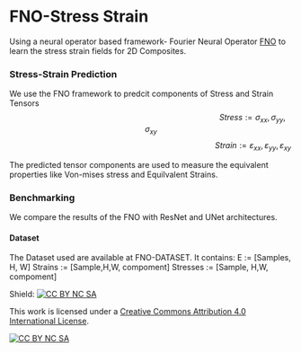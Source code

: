 # FNO-Stress Strain

Using a neural operator based framework- Fourier Neural Operator [FNO](https://arxiv.org/abs/2010.08895)  to learn the stress strain fields for 2D Composites. 

### Stress-Strain Prediction
We use the FNO framework to predcit components of Stress and Strain Tensors
$$\hspace{10cm}  Stress := \sigma_{xx} ,\sigma_{yy},\sigma_{xy}$$
$$\hspace{10cm}  Strain := \varepsilon_{xx} ,\varepsilon_{yy},\varepsilon_{xy}$$

The predicted tensor components are used to measure the equivalent properties like Von-mises stress
and Equilvalent Strains.

### Benchmarking

We compare the results of the FNO with ResNet and UNet architectures.



#### Dataset

The Dataset used are available at FNO-DATASET. It contains:
E := [Samples, H, W]
Strains := [Sample,H,W, compoment]
Stresses := [Sample, H,W, compoment]






Shield: [![CC BY NC SA][cc-by-nc-sa-shield]][cc-by-nc-sa]

This work is licensed under a
[Creative Commons Attribution 4.0 International License][cc-by-nc-sa].

[![CC BY NC SA][cc-by-nc-sa-image]][cc-by-nc-sa]

[cc-by-nc-sa]: http://creativecommons.org/licenses/by-nc-sa/4.0/
[cc-by-nc-sa-image]: https://i.creativecommons.org/l/by-nc-sa/4.0/88x31.png
[cc-by-nc-sa-shield]: https://img.shields.io/badge/License-CC%20BY--NC--SA%204.0-lightgrey.svg